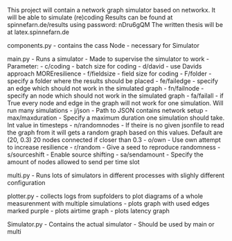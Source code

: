 This project will contain a network graph simulator based on networkx. It will be able to simulate (re)coding
Results can be found at spinnefarn.de/results using password: nDru6gQM
The written thesis will be at latex.spinnefarn.de 

components.py
    - contains the cass Node
    - necessary for Simulator
    
main.py
    - Runs a simulator
    - Made to supervise the simulator to work
    - Parameter:
        - c/coding - batch size for coding
        - d/david - use Davids approach MOREresilience
        - f/fieldsize - field size for coding
        - F/folder - specify a folder where the results should be placed
        - fe/failedge - specify an edge which should not work in the simulated graph
        - fn/failnode - specify an node which should not work in the simulated graph
        - fa/failall - if True every node and edge in the graph will not work for one simulation. Will run many simulations
        - j/json - Path to JSON contains network setup
        - max/maxduration - Specify a maximum duration one simulation should take. Int value in timesteps
        - n/randomnodes - If theire is no given jsonfile to read the graph from it will gets a random graph based on 
        this values. Default are (20, 0.3) 20 nodes connected if closer than 0.3
        - o/own - Use own attempt to increase resilience
        - r/random - Give a seed to reproduce randomness
        - s/sourceshift - Enable source shifting
        - sa/sendamount - Specify the amount of nodes allowed to send per time slot
        
multi.py
    - Runs lots of simulators in different processes with slighly different configuration
    
plotter.py
    - collects logs from supfolders to plot diagrams of a whole measurenment with multiple simulations
    - plots graph with used edges marked purple
    - plots airtime graph
    - plots latency graph
    
Simulator.py
    - Contains the actual simulator
    - Should be used by main or multi
